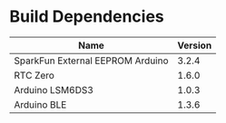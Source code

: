 # Build Dependencies

| Name | Version |
|------|---------|
| SparkFun External EEPROM Arduino | 3.2.4 |
| RTC Zero | 1.6.0 |
| Arduino LSM6DS3 | 1.0.3 |
| Arduino BLE | 1.3.6 |

